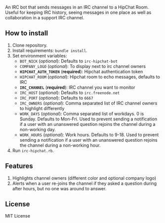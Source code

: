 An IRC bot that sends messages in an IRC channel to a HipChat Room. Useful for keeping IRC history, seeing messages in one place as well as collaboration in a support IRC channel.

How to install
------------
1. Clone repository.
2. Install requirements: `bundle install`.
3. Set environment variables:
    - `BOT_NICK` (*optional*): Defaults to `irc-hipchat-bot`
    - `COMPANY_LOGO` (*optional*): To display next to irc channel owners
    - **`HIPCHAT_AUTH_TOKEN`** (**required**): Hipchat authentication token
    - `HIPCHAT_ROOM` (*optional*): Hipchat room to echo messages, defaults to IRC
    - **`IRC_CHANNEL`** (**required**): IRC channel you want to monitor
    - `IRC_HOST` (*optional*): Defaults to `irc.freenode.net`
    - `IRC_PORT` (*optional*): Defaults to `6667`
    - `IRC_OWNERS` (*optional*): Comma separated list of IRC channel owners to highlight differently
    - `WORK_DAYS` (*optional*): Comma separated list of workdays. 0 is Sunday. Defaults to Mon-Fri. Used to prevent sending a notification if a user with an unanswered question rejoins the channel during a non-working day.
    - `WORK_HOURS` (*optional*): Work hours. Defaults to 9-18. Used to prevent sending a notification if a user with an unanswered question rejoins the channel during a non-working hour.
4. Run `irc-hipchat.rb`.


Features
------------
1. Highlights channel owners (different color and optional company logo)
2. Alerts when a user re-joins the channel if they asked a question during after hours, but no one was around to answer.


License
------------
MIT License
